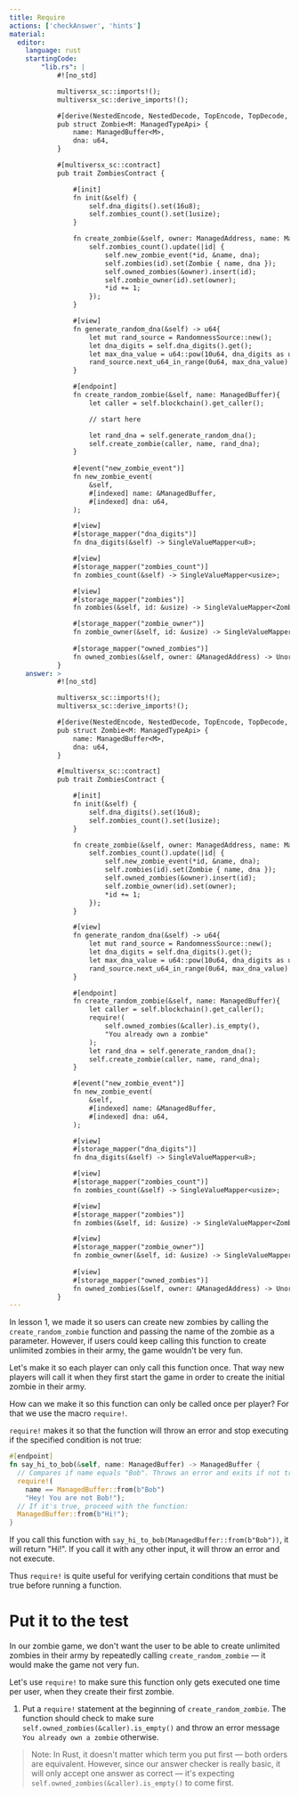 ```yaml
---
title: Require
actions: ['checkAnswer', 'hints']
material:
  editor:
    language: rust
    startingCode:
        "lib.rs": |
            #![no_std]

            multiversx_sc::imports!();
            multiversx_sc::derive_imports!();

            #[derive(NestedEncode, NestedDecode, TopEncode, TopDecode, TypeAbi)]
            pub struct Zombie<M: ManagedTypeApi> {
                name: ManagedBuffer<M>,
                dna: u64,
            }

            #[multiversx_sc::contract]
            pub trait ZombiesContract {

                #[init]
                fn init(&self) {
                    self.dna_digits().set(16u8);
                    self.zombies_count().set(1usize);
                }

                fn create_zombie(&self, owner: ManagedAddress, name: ManagedBuffer, dna: u64) {
                    self.zombies_count().update(|id| {
                        self.new_zombie_event(*id, &name, dna);
                        self.zombies(id).set(Zombie { name, dna });
                        self.owned_zombies(&owner).insert(id);
                        self.zombie_owner(id).set(owner);
                        *id += 1;
                    });
                }

                #[view]
                fn generate_random_dna(&self) -> u64{
                    let mut rand_source = RandomnessSource::new();
                    let dna_digits = self.dna_digits().get();
                    let max_dna_value = u64::pow(10u64, dna_digits as u32);
                    rand_source.next_u64_in_range(0u64, max_dna_value)
                }

                #[endpoint]
                fn create_random_zombie(&self, name: ManagedBuffer){
                    let caller = self.blockchain().get_caller();

                    // start here

                    let rand_dna = self.generate_random_dna();
                    self.create_zombie(caller, name, rand_dna);
                }
              
                #[event("new_zombie_event")]
                fn new_zombie_event(
                    &self, 
                    #[indexed] name: &ManagedBuffer, 
                    #[indexed] dna: u64,
                );

                #[view]
                #[storage_mapper("dna_digits")]
                fn dna_digits(&self) -> SingleValueMapper<u8>;

                #[view]
                #[storage_mapper("zombies_count")]
                fn zombies_count(&self) -> SingleValueMapper<usize>;

                #[view]
                #[storage_mapper("zombies")]
                fn zombies(&self, id: &usize) -> SingleValueMapper<Zombie<Self::Api>>;

                #[storage_mapper("zombie_owner")]
                fn zombie_owner(&self, id: &usize) -> SingleValueMapper<ManagedAddress>;
                
                #[storage_mapper("owned_zombies")]
                fn owned_zombies(&self, owner: &ManagedAddress) -> UnorderedSetMapper<usize>;
            }
    answer: >
            #![no_std]

            multiversx_sc::imports!();
            multiversx_sc::derive_imports!();

            #[derive(NestedEncode, NestedDecode, TopEncode, TopDecode, TypeAbi)]
            pub struct Zombie<M: ManagedTypeApi> {
                name: ManagedBuffer<M>,
                dna: u64,
            }

            #[multiversx_sc::contract]
            pub trait ZombiesContract {

                #[init]
                fn init(&self) {
                    self.dna_digits().set(16u8);
                    self.zombies_count().set(1usize);
                }

                fn create_zombie(&self, owner: ManagedAddress, name: ManagedBuffer, dna: u64) {
                    self.zombies_count().update(|id| {
                        self.new_zombie_event(*id, &name, dna);
                        self.zombies(id).set(Zombie { name, dna });
                        self.owned_zombies(&owner).insert(id);
                        self.zombie_owner(id).set(owner);
                        *id += 1;
                    });
                }

                #[view]
                fn generate_random_dna(&self) -> u64{
                    let mut rand_source = RandomnessSource::new();
                    let dna_digits = self.dna_digits().get();
                    let max_dna_value = u64::pow(10u64, dna_digits as u32);
                    rand_source.next_u64_in_range(0u64, max_dna_value)
                }

                #[endpoint]
                fn create_random_zombie(&self, name: ManagedBuffer){
                    let caller = self.blockchain().get_caller();
                    require!(
                        self.owned_zombies(&caller).is_empty(),
                        "You already own a zombie"
                    );
                    let rand_dna = self.generate_random_dna();
                    self.create_zombie(caller, name, rand_dna);
                }

                #[event("new_zombie_event")]
                fn new_zombie_event(
                    &self, 
                    #[indexed] name: &ManagedBuffer, 
                    #[indexed] dna: u64,
                );

                #[view]
                #[storage_mapper("dna_digits")]
                fn dna_digits(&self) -> SingleValueMapper<u8>;

                #[view]
                #[storage_mapper("zombies_count")]
                fn zombies_count(&self) -> SingleValueMapper<usize>;

                #[view]
                #[storage_mapper("zombies")]
                fn zombies(&self, id: &usize) -> SingleValueMapper<Zombie<Self::Api>>;

                #[view]
                #[storage_mapper("zombie_owner")]
                fn zombie_owner(&self, id: &usize) -> SingleValueMapper<ManagedAddress>;
                
                #[view]
                #[storage_mapper("owned_zombies")]
                fn owned_zombies(&self, owner: &ManagedAddress) -> UnorderedSetMapper<usize>;
            }
---
```


In lesson 1, we made it so users can create new zombies by calling the `create_random_zombie` function and passing the name of the zombie as a parameter. However, if users could keep calling this function to create unlimited zombies in their army, the game wouldn't be very fun.

Let's make it so each player can only call this function once. That way new players will call it when they first start the game in order to create the initial zombie in their army.

How can we make it so this function can only be called once per player? For that we use the macro `require!`.

`require!` makes it so that the function will throw an error and stop executing if the specified condition is not true:

```rust
#[endpoint]
fn say_hi_to_bob(&self, name: ManagedBuffer) -> ManagedBuffer {
  // Compares if name equals "Bob". Throws an error and exits if not true.
  require!(
    name == ManagedBuffer::from(b"Bob")
    "Hey! You are not Bob!");
  // If it's true, proceed with the function:
  ManagedBuffer::from(b"Hi!");
}
```

If you call this function with `say_hi_to_bob(ManagedBuffer::from(b"Bob"))`, it will return "Hi!". If you call it with any other input, it will throw an error and not execute.

Thus `require!` is quite useful for verifying certain conditions that must be true before running a function.

# Put it to the test

In our zombie game, we don't want the user to be able to create unlimited zombies in their army by repeatedly calling `create_random_zombie` — it would make the game not very fun.

Let's use `require!` to make sure this function only gets executed one time per user, when they create their first zombie.

1. Put a `require!` statement at the beginning of `create_random_zombie`. The function should check to make sure `self.owned_zombies(&caller).is_empty()` and throw an error message `You already own a zombie` otherwise.

> Note: In Rust, it doesn't matter which term you put first — both orders are equivalent. However, since our answer checker is really basic, it will only accept one answer as correct — it's expecting `self.owned_zombies(&caller).is_empty()` to come first.
